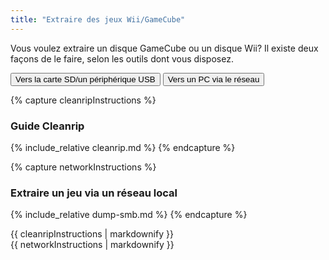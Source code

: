 ```yaml
---
title: "Extraire des jeux Wii/GameCube"
---
```


Vous voulez extraire un disque GameCube ou un disque Wii? Il existe deux façons de le faire, selon les outils dont vous disposez.

<button class="tablinks btn btn--large btn--primary" id="defaultOpen" onclick="openTab(event, 'cleanrip')">Vers la carte SD/un périphérique USB</button>
<button class="tablinks btn btn--large btn--info" onclick="openTab(event, 'network')">Vers un PC via le réseau</button>

{% capture cleanripInstructions %}
### Guide Cleanrip
{% include_relative cleanrip.md %}
{% endcapture %}

{% capture networkInstructions %}
### Extraire un jeu via un réseau local
{% include_relative dump-smb.md %}
{% endcapture %}

<div id="cleanrip" class="blanktabcontent">{{ cleanripInstructions | markdownify }}</div>
<div id="network" class="blanktabcontent">{{ networkInstructions | markdownify }}</div>

<script>
    let tabcontent = document.getElementsByClassName("blanktabcontent");
    let tablinks = document.getElementsByClassName("tablinks");

    function openTab(evt, tabName) {
        let element;

        for (element of tabcontent) {
            element.style.display = "none";
        }

        for (element of tablinks) {
            element.className = element.className.replace("btn--primary", "btn--info");
            if (!element.className.includes('btn--info'))
                element.className += " btn--info";
        }

        document.getElementById(tabName).style.display = "block";
        evt.currentTarget.className = evt.currentTarget.className.replace("btn--info", "btn--primary");
    }

    // Get the element with id="defaultOpen" and click on it
    document.getElementById("defaultOpen").click();
</script>

